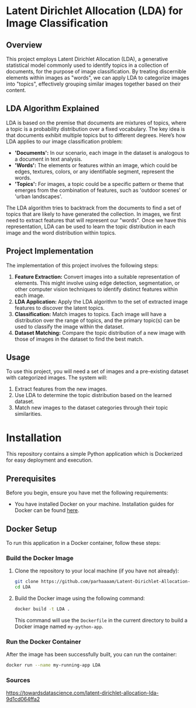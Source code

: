 # Latent Dirichlet Allocation (LDA) for Image Classification

## Overview

This project employs Latent Dirichlet Allocation (LDA), a generative statistical model commonly used to identify topics in a collection of documents, for the purpose of image classification. By treating discernible elements within images as "words", we can apply LDA to categorize images into "topics", effectively grouping similar images together based on their content.

## LDA Algorithm Explained

LDA is based on the premise that documents are mixtures of topics, where a topic is a probability distribution over a fixed vocabulary. The key idea is that documents exhibit multiple topics but to different degrees. Here’s how LDA applies to our image classification problem:

- **'Documents':** In our scenario, each image in the dataset is analogous to a document in text analysis.
- **'Words':** The elements or features within an image, which could be edges, textures, colors, or any identifiable segment, represent the words.
- **'Topics':** For images, a topic could be a specific pattern or theme that emerges from the combination of features, such as 'outdoor scenes' or 'urban landscapes'.

The LDA algorithm tries to backtrack from the documents to find a set of topics that are likely to have generated the collection. In images, we first need to extract features that will represent our "words". Once we have this representation, LDA can be used to learn the topic distribution in each image and the word distribution within topics.

## Project Implementation

The implementation of this project involves the following steps:

1. **Feature Extraction:** Convert images into a suitable representation of elements. This might involve using edge detection, segmentation, or other computer vision techniques to identify distinct features within each image.
2. **LDA Application:** Apply the LDA algorithm to the set of extracted image features to discover the latent topics.
3. **Classification:** Match images to topics. Each image will have a distribution over the range of topics, and the primary topic(s) can be used to classify the image within the dataset.
4. **Dataset Matching:** Compare the topic distribution of a new image with those of images in the dataset to find the best match.

## Usage

To use this project, you will need a set of images and a pre-existing dataset with categorized images. The system will:

1. Extract features from the new images.
2. Use LDA to determine the topic distribution based on the learned dataset.
3. Match new images to the dataset categories through their topic similarities.

# Installation

This repository contains a simple Python application which is Dockerized for easy deployment and execution.

## Prerequisites

Before you begin, ensure you have met the following requirements:

- You have installed Docker on your machine. Installation guides for Docker can be found [here](https://docs.docker.com/get-docker/).

## Docker Setup

To run this application in a Docker container, follow these steps:

### Build the Docker Image

1. Clone the repository to your local machine (if you have not already):

    ```bash
    git clone https://github.com/parhaaaam/Latent-Dirichlet-Allocation-LDA-for-Image-Classification.git
    cd LDA
    ```

2. Build the Docker image using the following command:

    ```bash
    docker build -t LDA .
    ```

    This command will use the `Dockerfile` in the current directory to build a Docker image named `my-python-app`.

### Run the Docker Container

After the image has been successfully built, you can run the container:

```bash
docker run --name my-running-app LDA
```

### Sources
https://towardsdatascience.com/latent-dirichlet-allocation-lda-9d1cd064ffa2